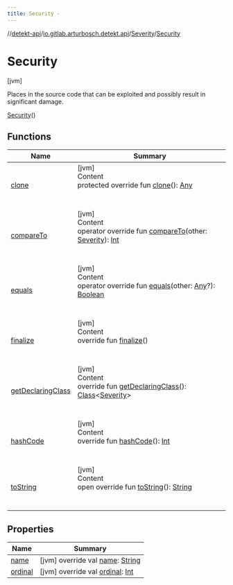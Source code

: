 ```yaml
---
title: Security -
---
```

//[detekt-api](../../../index.md)/[io.gitlab.arturbosch.detekt.api](../../index.md)/[Severity](../index.md)/[Security](index.md)



# Security  
 [jvm] 

Places in the source code that can be exploited and possibly result in significant damage.

[Security](index.md)()  
  
   


## Functions  
  
|  Name|  Summary| 
|---|---|
| [clone](../-performance/index.md#kotlin/Enum/clone/#/PointingToDeclaration/)| [jvm]  <br>Content  <br>protected override fun [clone](../-performance/index.md#kotlin/Enum/clone/#/PointingToDeclaration/)(): [Any](https://kotlinlang.org/api/latest/jvm/stdlib/kotlin/-any/index.html)  <br><br><br>
| [compareTo](../-performance/index.md#kotlin/Enum/compareTo/#io.gitlab.arturbosch.detekt.api.Severity/PointingToDeclaration/)| [jvm]  <br>Content  <br>operator override fun [compareTo](../-performance/index.md#kotlin/Enum/compareTo/#io.gitlab.arturbosch.detekt.api.Severity/PointingToDeclaration/)(other: [Severity](../index.md)): [Int](https://kotlinlang.org/api/latest/jvm/stdlib/kotlin/-int/index.html)  <br><br><br>
| [equals](../-performance/index.md#kotlin/Enum/equals/#kotlin.Any?/PointingToDeclaration/)| [jvm]  <br>Content  <br>operator override fun [equals](../-performance/index.md#kotlin/Enum/equals/#kotlin.Any?/PointingToDeclaration/)(other: [Any](https://kotlinlang.org/api/latest/jvm/stdlib/kotlin/-any/index.html)?): [Boolean](https://kotlinlang.org/api/latest/jvm/stdlib/kotlin/-boolean/index.html)  <br><br><br>
| [finalize](../-performance/index.md#kotlin/Enum/finalize/#/PointingToDeclaration/)| [jvm]  <br>Content  <br>override fun [finalize](../-performance/index.md#kotlin/Enum/finalize/#/PointingToDeclaration/)()  <br><br><br>
| [getDeclaringClass](../-performance/index.md#kotlin/Enum/getDeclaringClass/#/PointingToDeclaration/)| [jvm]  <br>Content  <br>override fun [getDeclaringClass](../-performance/index.md#kotlin/Enum/getDeclaringClass/#/PointingToDeclaration/)(): [Class](https://docs.oracle.com/javase/8/docs/api/java/lang/Class.html)<[Severity](../index.md)>  <br><br><br>
| [hashCode](../-performance/index.md#kotlin/Enum/hashCode/#/PointingToDeclaration/)| [jvm]  <br>Content  <br>override fun [hashCode](../-performance/index.md#kotlin/Enum/hashCode/#/PointingToDeclaration/)(): [Int](https://kotlinlang.org/api/latest/jvm/stdlib/kotlin/-int/index.html)  <br><br><br>
| [toString](../-performance/index.md#kotlin/Enum/toString/#/PointingToDeclaration/)| [jvm]  <br>Content  <br>open override fun [toString](../-performance/index.md#kotlin/Enum/toString/#/PointingToDeclaration/)(): [String](https://kotlinlang.org/api/latest/jvm/stdlib/kotlin/-string/index.html)  <br><br><br>


## Properties  
  
|  Name|  Summary| 
|---|---|
| [name](index.md#io.gitlab.arturbosch.detekt.api/Severity.Security/name/#/PointingToDeclaration/)|  [jvm] override val [name](index.md#io.gitlab.arturbosch.detekt.api/Severity.Security/name/#/PointingToDeclaration/): [String](https://kotlinlang.org/api/latest/jvm/stdlib/kotlin/-string/index.html)   <br>
| [ordinal](index.md#io.gitlab.arturbosch.detekt.api/Severity.Security/ordinal/#/PointingToDeclaration/)|  [jvm] override val [ordinal](index.md#io.gitlab.arturbosch.detekt.api/Severity.Security/ordinal/#/PointingToDeclaration/): [Int](https://kotlinlang.org/api/latest/jvm/stdlib/kotlin/-int/index.html)   <br>


